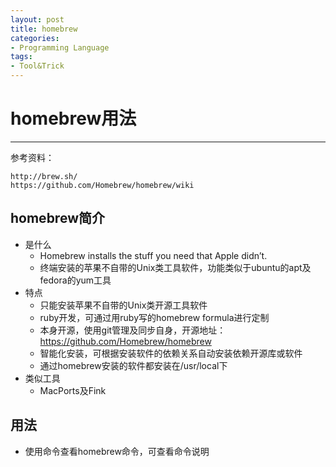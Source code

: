 ```yaml
---
layout: post
title: homebrew
categories:
- Programming Language
tags:
- Tool&Trick
---
```


# homebrew用法
---
参考资料：
  
	http://brew.sh/  
	https://github.com/Homebrew/homebrew/wiki

## homebrew简介
- 是什么
	- Homebrew installs the stuff you need that Apple didn’t.
	- 终端安装的苹果不自带的Unix类工具软件，功能类似于ubuntu的apt及fedora的yum工具
- 特点
	- 只能安装苹果不自带的Unix类开源工具软件
	- ruby开发，可通过用ruby写的homebrew formula进行定制
	- 本身开源，使用git管理及同步自身，开源地址：https://github.com/Homebrew/homebrew
	- 智能化安装，可根据安装软件的依赖关系自动安装依赖开源库或软件
	- 通过homebrew安装的软件都安装在/usr/local下
- 类似工具
	- MacPorts及Fink

## 用法
- 使用命令查看homebrew命令，可查看命令说明